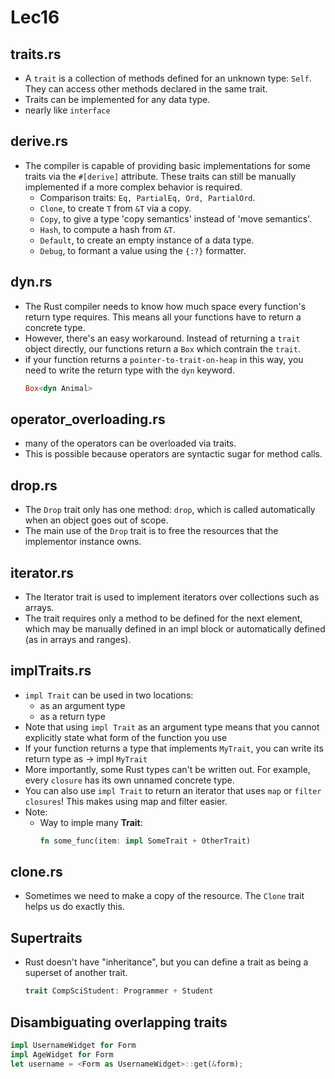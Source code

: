 # Lec16

## traits.rs
+ A `trait` is a collection of methods defined for an unknown type: `Self`. They can access other methods declared in the same trait.
+ Traits can be implemented for any data type.
+ nearly like `interface`

## derive.rs
+ The compiler is capable of providing basic implementations for some traits via the `#[derive]` attribute. These traits can still be manually implemented if a more complex behavior is required.
    + Comparison traits: `Eq, PartialEq, Ord, PartialOrd`.
    + `Clone`, to create `T` from `&T` via a copy.
    + `Copy`, to give a type 'copy semantics' instead of 'move semantics'.
    + `Hash`, to compute a hash from `&T`.
    + `Default`, to create an empty instance of a data type.
    + `Debug`, to formant a value using the `{:?}` formatter.


## dyn.rs
+ The Rust compiler needs to know how much space every function's return type requires. This means all your functions have to return a concrete type. 
+ However, there's an easy workaround. Instead of returning a `trait` object directly, our functions return a `Box` which contrain the `trait`.
+ if your function returns a `pointer-to-trait-on-heap` in this way, you need to write the return type with the `dyn` keyword.
    ```rs
    Box<dyn Animal>
    ```

## operator_overloading.rs
+ many of the operators can be overloaded via traits.
+ This is possible because operators are syntactic sugar for method calls. 

## drop.rs
+ The `Drop` trait only has one method: `drop`, which is called automatically when an object goes out of scope.
+ The main use of the `Drop` trait is to free the resources that the implementor instance owns.

## iterator.rs
+ The Iterator trait is used to implement iterators over collections such as arrays.
+ The trait requires only a method to be defined for the next element, which may be manually defined in an impl block or automatically defined (as in arrays and ranges).

## implTraits.rs
+ `impl Trait` can be used in two locations:
    + as an argument type
    + as a return type
+ Note that using `impl Trait` as an argument type means that you cannot explicitly state what form of the function you use
+ If your function returns a type that implements `MyTrait`, you can write its return type as -> impl `MyTrait`
+ More importantly, some Rust types can't be written out. For example, every `closure` has its own unnamed concrete type. 
+ You can also use `impl Trait` to return an iterator that uses `map` or `filter` `closures`! This makes using map and filter easier.
+ Note: 
    + Way to imple many **Trait**:
        ```rs
        fn some_func(item: impl SomeTrait + OtherTrait)
        ```
## clone.rs
+ Sometimes we need to make a copy of the resource. The `Clone` trait helps us do exactly this.

## Supertraits
+ Rust doesn't have "inheritance", but you can define a trait as being a superset of another trait. 
    ```rs
    trait CompSciStudent: Programmer + Student
    ```

## Disambiguating overlapping traits
```rs
impl UsernameWidget for Form
impl AgeWidget for Form
let username = <Form as UsernameWidget>::get(&form);
```